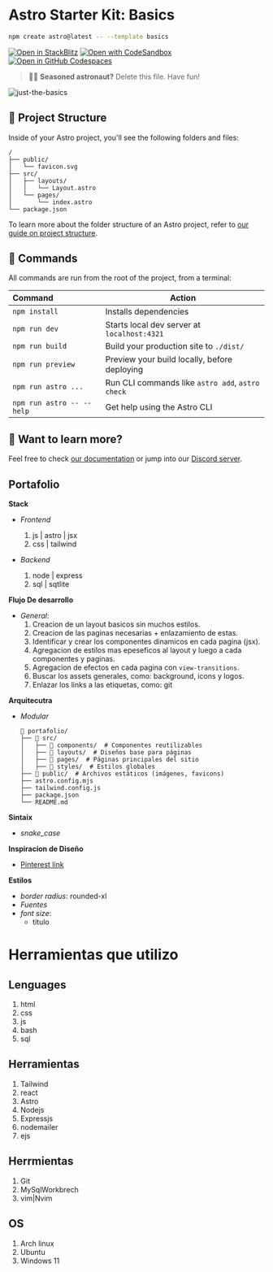 # Astro Starter Kit: Basics

```sh
npm create astro@latest -- --template basics
```

[![Open in StackBlitz](https://developer.stackblitz.com/img/open_in_stackblitz.svg)](https://stackblitz.com/github/withastro/astro/tree/latest/examples/basics)
[![Open with CodeSandbox](https://assets.codesandbox.io/github/button-edit-lime.svg)](https://codesandbox.io/p/sandbox/github/withastro/astro/tree/latest/examples/basics)
[![Open in GitHub Codespaces](https://github.com/codespaces/badge.svg)](https://codespaces.new/withastro/astro?devcontainer_path=.devcontainer/basics/devcontainer.json)

> 🧑‍🚀 **Seasoned astronaut?** Delete this file. Have fun!

![just-the-basics](https://github.com/withastro/astro/assets/2244813/a0a5533c-a856-4198-8470-2d67b1d7c554)

## 🚀 Project Structure

Inside of your Astro project, you'll see the following folders and files:

```text
/
├── public/
│   └── favicon.svg
├── src/
│   ├── layouts/
│   │   └── Layout.astro
│   └── pages/
│       └── index.astro
└── package.json
```

To learn more about the folder structure of an Astro project, refer to [our guide on project structure](https://docs.astro.build/en/basics/project-structure/).

## 🧞 Commands

All commands are run from the root of the project, from a terminal:

| Command                   | Action                                           |
| :------------------------ | ------------------------------------------------ |
| `npm install`             | Installs dependencies                            |
| `npm run dev`             | Starts local dev server at `localhost:4321`      |
| `npm run build`           | Build your production site to `./dist/`          |
| `npm run preview`         | Preview your build locally, before deploying     |
| `npm run astro ...`       | Run CLI commands like `astro add`, `astro check` |
| `npm run astro -- --help` | Get help using the Astro CLI                     |

## 👀 Want to learn more?

Feel free to check [our documentation](https://docs.astro.build) or jump into our [Discord server](https://astro.build/chat).

## Portafolio

**Stack**

- _Frontend_

  1. js | astro | jsx
  2. css | tailwind

- _Backend_

  1. node | express
  2. sql | sqtlite

**Flujo De desarrollo**

- _General_:
  1. Creacion de un layout basicos sin muchos estilos.
  2. Creacion de las paginas necesarias + enlazamiento de estas.
  3. Identificar y crear los componentes dinamicos en cada pagina (jsx).
  4. Agregacion de estilos mas epeseficos al layout y luego a cada componentes y paginas.
  5. Agregacion de efectos en cada pagina con `view-transitions`.
  6. Buscar los assets generales, como: background, icons y logos.
  7. Enlazar los links a las etiquetas, como: git

**Arquitecutra**

- _Modular_
  ```
  📂 portafolio/
  ├── 📁 src/
  │   ├── 📁 components/  # Componentes reutilizables
  │   ├── 📁 layouts/  # Diseños base para páginas
  │   ├── 📁 pages/  # Páginas principales del sitio
  │   ├── 📁 styles/  # Estilos globales
  ├── 📁 public/  # Archivos estáticos (imágenes, favicons)
  ├── astro.config.mjs
  ├── tailwind.config.js
  ├── package.json
  └── README.md
  ```

**Sintaix**

- _snake_case_

**Inspiracion de Diseño**

- [Pinterest link](https://co.pinterest.com/pin/655696027034988544/)

**Estilos**

- _border radius_: rounded-xl
- _Fuentes_
- _font size_:
  - titulo

# Herramientas que utilizo

## Lenguages

1. html
2. css
3. js
4. bash
5. sql

## Herramientas

1. Tailwind
2. react
3. Astro
4. Nodejs
5. Expressjs
6. nodemailer
7. ejs

## Herrmientas

1. Git
2. MySqlWorkbrech
3. vim|Nvim

## OS

1. Arch linux
2. Ubuntu
3. Windows 11
